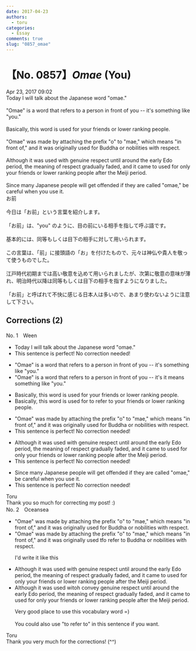```yaml
---
date: 2017-04-23
authors:
  - toru
categories:
  - Essay
comments: true
slug: "0857_omae"
---
```


# 【No. 0857】<strong><em>Omae</em></strong> (You)
<div class="date">Apr 23, 2017 09:02</div>
<div id="post"><div id="body_show_ori">
Today I will talk about the Japanese word "omae."<br/><br/>"Omae" is a word that refers to a person in front of you -- it's something like "you."<br/><br/>Basically, this word is used for your friends or lower ranking people.<br/><br/>"Omae" was made by attaching the prefix "o" to "mae," which means "in front of," and it was originally used for Buddha or nobilities with respect.<br/><br/>Although it was used with genuine respect until around the early Edo period, the meaning of respect gradually faded, and it came to used for only your friends or lower ranking people after the Meiji period.<br/><br/>Since many Japanese people will get offended if they are called "omae," be careful when you use it.
</div></div>

<!-- more -->

<div id="post_ja"><div id="body_show_mo">
お前<br/><br/>今日は「お前」という言葉を紹介します。<br/><br/>「お前」は、"you" のように、目の前にいる相手を指して呼ぶ語です。<br/><br/>基本的には、同等もしくは目下の相手に対して用いられます。<br/><br/>この言葉は、「前」に接頭語の「お」を付けたもので、元々は神仏や貴人を敬って使うものでした。<br/><br/>江戸時代初期までは高い敬意を込めて用いられましたが、次第に敬意の意味が薄れ、明治時代以降は同等もしくは目下の相手を指すようになりました。<br/><br/>「お前」と呼ばれて不快に感じる日本人は多いので、あまり使わないように注意して下さい。
</div></div>

## Corrections (2)
<div id="block"><div class="first_name"> No. 1　<span class="just_name">Ween</span></div><div id="block2">
<ul class="correction_field">
<li class="incorrect">Today I will talk about the Japanese word "omae."</li>
<li class="corrected perfect">This sentence is perfect! No correction needed!</li>
</ul>
<ul class="correction_field">
<li class="incorrect">"Omae" is a word that refers to a person in front of you -- it's something like "you."</li>
<li class="corrected correct">
"Omae" is a word that refers to a person in front of you -- <span class="sline">it's</span> <span class="f_blue">it means </span>something like "you."
</li>
</ul>
<ul class="correction_field">
<li class="incorrect">Basically, this word is used for your friends or lower ranking people.</li>
<li class="corrected correct">
Basically, this word is used <span class="sline">for</span> <span class="f_blue">to refer to</span> your friends or lower ranking people.
</li>
</ul>
<ul class="correction_field">
<li class="incorrect">"Omae" was made by attaching the prefix "o" to "mae," which means "in front of," and it was originally used for Buddha or nobilities with respect.</li>
<li class="corrected perfect">This sentence is perfect! No correction needed!</li>
</ul>
<ul class="correction_field">
<li class="incorrect">Although it was used with genuine respect until around the early Edo period, the meaning of respect gradually faded, and it came to used for only your friends or lower ranking people after the Meiji period.</li>
<li class="corrected perfect">This sentence is perfect! No correction needed!</li>
</ul>
<ul class="correction_field">
<li class="incorrect">Since many Japanese people will get offended if they are called "omae," be careful when you use it.</li>
<li class="corrected perfect">This sentence is perfect! No correction needed!</li>
</ul>
</div><div class="name"><span class="just_name">Toru</span><br>
Thank you so much for correcting my post! :)
</div>
</div>
<div id="block"><div class="first_name"> No. 2　<span class="just_name">Oceansea</span></div><div id="block2">
<ul class="correction_field">
<li class="incorrect">"Omae" was made by attaching the prefix "o" to "mae," which means "in front of," and it was originally used for Buddha or nobilities with respect.</li>
<li class="corrected correct">
"Omae" was made by attaching the prefix "o" to "mae," which means "in front of," and it was originally used <span class="f_red">t</span><span class="f_gray"><span class="sline">f</span></span>o<span class="f_red"> </span>r<span class="f_red">efer</span> <span class="f_red">to </span>Buddha or nobilities with respect.
<p class="correction_comment">I'd write it like this</p>
</li>
</ul>
<ul class="correction_field">
<li class="incorrect">Although it was used with genuine respect until around the early Edo period, the meaning of respect gradually faded, and it came to used for only your friends or lower ranking people after the Meiji period.</li>
<li class="corrected correct">
Although it was used <span class="f_gray"><span class="sline">wi</span></span>t<span class="f_red">o</span><span class="f_gray"><span class="sline">h</span></span> <span class="f_red">convey </span>genuine respect until around the early Edo period, the meaning of respect gradually faded, and it came to used for only your friends or lower ranking people after the Meiji period.
<p class="correction_comment">Very good place to use this vocabulary word =)<br/><br/>You could also use "to refer to" in this sentence if you want.</p>
</li>
</ul>
</div><div class="name"><span class="just_name">Toru</span><br>
Thank you very much for the corrections! (^^)
</div>
</div>
